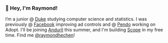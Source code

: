 <h3>👋 Hey, I'm Raymond!</h3>

I’m a junior @ <a href="http://duke.edu/">Duke</a> studying computer science and statistics. I was previously @ <a href="https://www.facebook.com/">Facebook</a> improving ad controls and @ <a href="https://www.pendo.io/">Pendo</a> working on Adopt. I'll be joining <a href="https://www.anduril.com/">Anduril</a> this summer, and I'm building <a href="http://scope.so/">Scope</a> in my free time. Find me <a href="https://twitter.com/raymondhechen">@raymondhechen</a>!</p>

<!--
**raymondhechen/raymondhechen** is a ✨ _special_ ✨ repository because its `README.md` (this file) appears on your GitHub profile.

Here are some ideas to get you started:

- 🔭 I’m currently working on ...
- 🌱 I’m currently learning ...
- 👯 I’m looking to collaborate on ...
- 🤔 I’m looking for help with ...
- 💬 Ask me about ...
- 📫 How to reach me: ...
- 😄 Pronouns: ...
- ⚡ Fun fact: ...
-->
